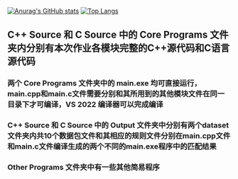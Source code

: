 [![Anurag's GitHub stats](https://github-readme-stats.vercel.app/api?username=ice-bubble)](https://github.com/anuraghazra/github-readme-stats)
[![Top Langs](https://github-readme-stats.vercel.app/api/top-langs/?username=ice-bubble)](https://github.com/anuraghazra/github-readme-stats)
## C++ Source 和 C Source 中的 Core Programs 文件夹内分别有本次作业各模块完整的C++源代码和C语言源代码
### 两个 Core Programs 文件夹中的 main.exe 均可直接运行，main.cpp和main.c文件需要分别和其所用到的其他模块文件在同一目录下才可编译，VS 2022 编译器可以完成编译
### C++ Source 和 C Source 中的 Output 文件夹中分别有两个dataset文件夹内共10个数据包文件和其相应的规则文件分别在main.cpp文件和main.c文件编译生成的两个不同的main.exe程序中的匹配结果
### Other Programs 文件夹中有一些其他简易程序